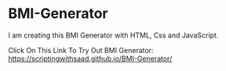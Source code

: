 # BMI-Generator
I am creating this BMI Generator with HTML, Css and JavaScript.

Click On This Link To Try Out BMI Generator:
https://scriptingwithsaad.github.io/BMI-Generator/
